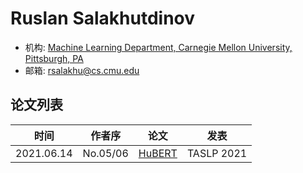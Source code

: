 # Ruslan Salakhutdinov

- 机构: [Machine Learning Department, Carnegie Mellon University, Pittsburgh, PA](../Institutions/USA-CMU_美国卡内基梅隆大学.md)
- 邮箱: rsalakhu@cs.cmu.edu

## 论文列表

| 时间 | 作者序 | 论文 | 发表 |
|:-:|:-:|---|---|
| 2021.06.14 | No.05/06 | [HuBERT](../Models/Speech_Representaion/2021.06.14_HuBERT.md) | TASLP 2021 |